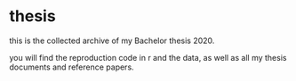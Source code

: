 # thesis

this is the collected archive of my Bachelor thesis 2020.

you will find the reproduction code in r and the data, as well as all my thesis documents and reference papers.

